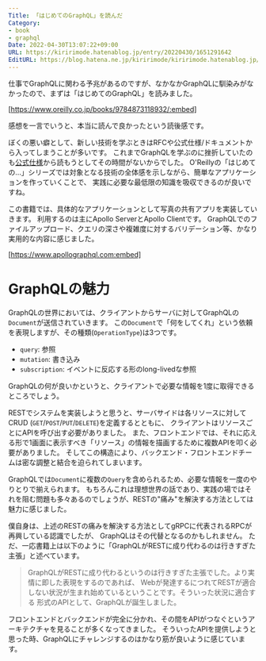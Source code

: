 ```yaml
---
Title: 「はじめてのGraphQL」を読んだ
Category:
- book
- graphql
Date: 2022-04-30T13:07:22+09:00
URL: https://kiririmode.hatenablog.jp/entry/20220430/1651291642
EditURL: https://blog.hatena.ne.jp/kiririmode/kiririmode.hatenablog.jp/atom/entry/13574176438087691688
---
```


仕事でGraphQLに関わる予兆があるのですが、なかなかGraphQLに馴染みがなかったので、まずは「はじめてのGraphQL」を読みました。

[https://www.oreilly.co.jp/books/9784873118932/:embed]

感想を一言でいうと、本当に読んで良かったという読後感です。

ぼくの悪い癖として、新しい技術を学ぶときはRFCや公式仕様/ドキュメントから入ってしまうことが多いです。
これまでGraphQLを学ぶのに挫折していたのも[公式仕様](https://spec.graphql.org/October2021/)から読もうとしてその時間がないからでした。
O'Reillyの「はじめての…」シリーズでは対象となる技術の全体感を示しながら、簡単なアプリケーションを作っていくことで、
実践に必要な最低限の知識を吸収できるのが良いですね。

この書籍では、具体的なアプリケーションとして写真の共有アプリを実装していきます。
利用するのは主にApollo ServerとApollo Clientです。
GraphQLでのファイルアップロード、クエリの深さや複雑度に対するバリデーション等、かなり実用的な内容に感じました。

[https://www.apollographql.com:embed]

# GraphQLの魅力

GraphQLの世界においては、クライアントからサーバに対してGraphQLの`Document`が送信されていきます。
この`Document`で「何をしてくれ」という依頼を表現しますが、その種類(`OperationType`)は3つです。

- `query`: 参照
- `mutation`: 書き込み
- `subscription`: イベントに反応する形のlong-livedな参照

GraphQLの何が良いかというと、クライアントで必要な情報を1度に取得できるところでしょう。 

RESTでシステムを実装しようと思うと、サーバサイドは各リソースに対してCRUD (`GET`/`POST`/`PUT`/`DELETE`)を定義するとともに、
クライアントはリソースごとにAPIを呼び出す必要がありました。
また、フロントエンドでは、それに応える形で1画面に表示すべき「リソース」の情報を描画するために複数APIを叩く必要がありました。
そしてこの構造により、バックエンド・フロントエンドチームは密な調整と結合を迫られてしまいます。

GraphQLでは`Document`に複数の`Query`を含められるため、必要な情報を一度のやりとりで揃えられます。
もちろんこれは理想世界の話であり、実践の場ではそれを阻む問題も多々あるのでしょうが、RESTの"痛み"を解決する方法としては魅力に感じました。

僕自身は、上述のRESTの痛みを解決する方法としてgRPCに代表されるRPCが再興している認識でしたが、
GraphQLはその代替となるのかもしれません。
ただ、一応書籍上は以下のように「GraphQLがRESTに成り代わるのは行きすぎた主張」と述べています。

> GraphQLがRESTに成り代わるというのは行きすぎた主張でした。より実情に即した表現をするのであれば、
> Webが発達するにつれてRESTが適合しない状況が生まれ始めているということです。そういった状況に適合する
> 形式のAPIとして、GraphQLが誕生しました。

フロントエンドとバックエンドが完全に分かれ、その間をAPIがつなぐというアーキテクチャを見ることが多くなってきました。
そういったAPIを提供しようと思った時、GraphQLにチャレンジするのはかなり筋が良いように感じています。


